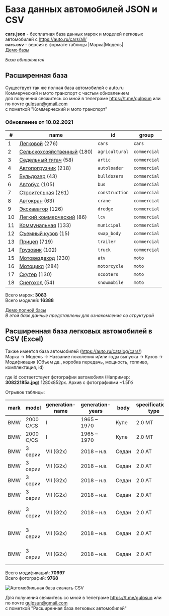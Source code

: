 # База данных автомобилей JSON и CSV
**cars.json** - бесплатная база данных марок и моделей легковых автомобилей с https://auto.ru/cars/all/  
**cars.csv** - версия в формате таблицы |Марка|Модель|  
[Демо базы](https://blanzh.github.io/carsBase/)

_База обновляется_
## Расширенная база
Существует так же полная база автомобилей с auto.ru  
Коммерческий и мото транспорт с частым обновлением   
для получения свяжитесь со мной в телеграме https://t.me/gulpsun или по почте gulpsun@gmail.com  
с пометкой "Коммерческий и мото транспорт"

### Обновление от 10.02.2021
|#|name|id|group|
|---|---|---|---|
|1|[Легковой](https://auto.ru/cars/all/) (276)|`cars`|`cars`|
|2|[Сельскохозяйственный](https://auto.ru/agricultural/all/) (180)|`agricultural`|`commercial`|
|3|[Седельный тягач](https://auto.ru/artic/all/) (58)|`artic`|`commercial`|
|4|[Автопогрузчик](https://auto.ru/autoloader/all/) (218)|`autoloader`|`commercial`|
|5|[Бульдозер](https://auto.ru/bulldozers/all/) (43)|`bulldozers`|`commercial`|
|6|[Автобус](https://auto.ru/bus/all/) (105)|`bus`|`commercial`|
|7|[Строительная](https://auto.ru/construction/all/) (261)|`construction`|`commercial`|
|8|[Автокран](https://auto.ru/crane/all/) (63)|`crane`|`commercial`|
|9|[Экскаватор](https://auto.ru/dredge/all/) (126)|`dredge`|`commercial`|
|10|[Легкий коммерческий](https://auto.ru/lcv/all/) (86)|`lcv`|`commercial`|
|11|[Коммунальная](https://auto.ru/municipal/all/) (133)|`municipal`|`commercial`|
|12|[Съемный кузов](https://auto.ru/swap_body/all/) (15)|`swap_body`|`commercial`|
|13|[Прицеп](https://auto.ru/trailer/all/) (719)|`trailer`|`commercial`|
|14|[Грузовик](https://auto.ru/truck/all/) (102)|`truck`|`commercial`|
|15|[Мотовездеход](https://auto.ru/atv/all/) (230)|`atv`|`moto`|
|16|[Мотоцикл](https://auto.ru/motorcycle/all/) (284)|`motorcycle`|`moto`|
|17|[Скутер](https://auto.ru/scooters/all/) (130)|`scooters`|`moto`|
|18|[Снегоход](https://auto.ru/snowmobile/all/) (54)|`snowmobile`|`moto`|

Всего марок: **3083**  
Всего моделей: **16388**


[Демо полной базы](https://blanzh.github.io/carsBase/demo_private.zip)  
_В этой базе данные представлены для ознакомления со структурой_

## Расширенная база легковых автомобилей в CSV (Excel)
Также имеется база автомобилей (https://auto.ru/catalog/cars/)  
Марка -> Модель -> Название поколения и/или годы выпуска -> Кузов -> Модификация (Объем дв., коробка передачь, мощность, топливо, комплектация, id)

где id соответствует фотографии автомобиля (Например: **30822185a.jpg**) 1280x852px. Архив с фотографиями ~1.5Гб

Отрывок таблицы:

|mark|model|generation-name|generation-years|body|specification-type|specification-power|fuel|equipment|id|
|---|---|---|---|---|---|---|---|---|---|
|BMW|2000 C/CS|I|1965 – 1970|Купе|2.0 MT|101 л.c.|бензин|-|6150861af|
|BMW|2000 C/CS|I|1965 – 1970|Купе|2.0 MT|122 л.c.|бензин|-|6150861af|
|BMW|3 серии|VII (G2x)|2018 – н.в.|Седан|2.0 AT|156 л.c.|бензин|318i SE|343b7122e|
|BMW|3 серии|VII (G2x)|2018 – н.в.|Седан|2.0 AT|184 л.c.|бензин|320i|343b7122e|
|BMW|3 серии|VII (G2x)|2018 – н.в.|Седан|2.0 AT|184 л.c. 4x4|бензин|320i xDrive|343b7122e|
|BMW|3 серии|VII (G2x)|2018 – н.в.|Седан|2.0 AT|184 л.c.|бензин|320i Sport Line|343b7122e|
|BMW|3 серии|VII (G2x)|2018 – н.в.|Седан|2.0 AT|184 л.c. 4x4|бензин|320i xDrive M Sport Pure|343b7122e|
|BMW|3 серии|VII (G2x)|2018 – н.в.|Седан|2.0 AT|184 л.c. 4x4|бензин|320i xDrive M Sport Pro|343b7122e|
|BMW|3 серии|VII (G2x)|2018 – н.в.|Седан|2.0 AT|258 л.c.|бензин|330i Dark Shadow SE|343b7122e|

Всего модификаций: **70997**  
Всего фотографий: **9768**

![Автомобильная база скачать CSV](https://blanzh.github.io/carsBase/cars.jpg)

Для получения свяжитесь со мной в телеграме https://t.me/gulpsun или по почте gulpsun@gmail.com  
с пометкой "Расширенная база легковых автомобилей"
